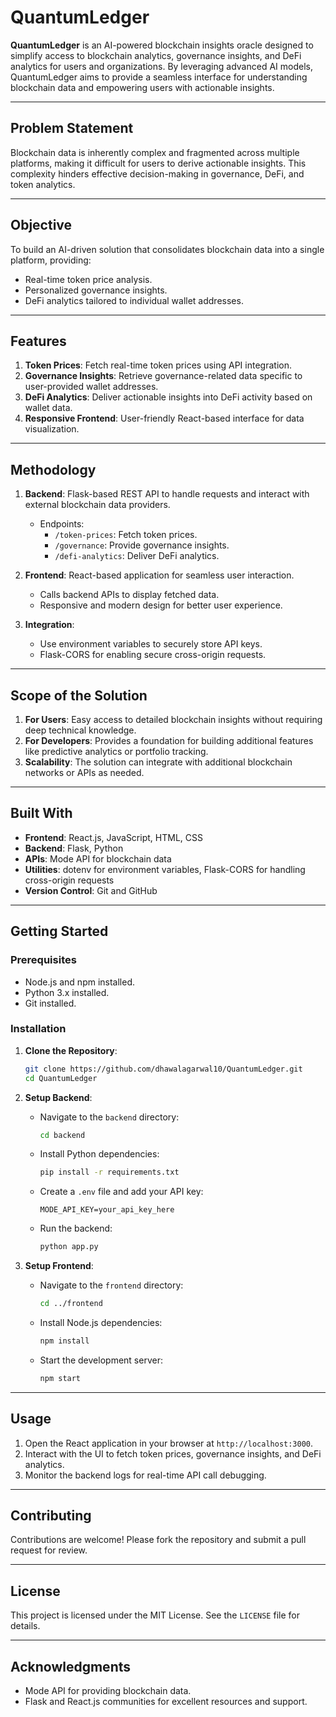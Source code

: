 # QuantumLedger

**QuantumLedger** is an AI-powered blockchain insights oracle designed to simplify access to blockchain analytics, governance insights, and DeFi analytics for users and organizations. By leveraging advanced AI models, QuantumLedger aims to provide a seamless interface for understanding blockchain data and empowering users with actionable insights.

---

## **Problem Statement**
Blockchain data is inherently complex and fragmented across multiple platforms, making it difficult for users to derive actionable insights. This complexity hinders effective decision-making in governance, DeFi, and token analytics.

---

## **Objective**
To build an AI-driven solution that consolidates blockchain data into a single platform, providing:
- Real-time token price analysis.
- Personalized governance insights.
- DeFi analytics tailored to individual wallet addresses.

---

## **Features**
1. **Token Prices**: Fetch real-time token prices using API integration.
2. **Governance Insights**: Retrieve governance-related data specific to user-provided wallet addresses.
3. **DeFi Analytics**: Deliver actionable insights into DeFi activity based on wallet data.
4. **Responsive Frontend**: User-friendly React-based interface for data visualization.

---

## **Methodology**
1. **Backend**: Flask-based REST API to handle requests and interact with external blockchain data providers.
   - Endpoints:
     - `/token-prices`: Fetch token prices.
     - `/governance`: Provide governance insights.
     - `/defi-analytics`: Deliver DeFi analytics.

2. **Frontend**: React-based application for seamless user interaction.
   - Calls backend APIs to display fetched data.
   - Responsive and modern design for better user experience.

3. **Integration**:
   - Use environment variables to securely store API keys.
   - Flask-CORS for enabling secure cross-origin requests.

---

## **Scope of the Solution**
1. **For Users**: Easy access to detailed blockchain insights without requiring deep technical knowledge.
2. **For Developers**: Provides a foundation for building additional features like predictive analytics or portfolio tracking.
3. **Scalability**: The solution can integrate with additional blockchain networks or APIs as needed.

---

## **Built With**
- **Frontend**: React.js, JavaScript, HTML, CSS
- **Backend**: Flask, Python
- **APIs**: Mode API for blockchain data
- **Utilities**: dotenv for environment variables, Flask-CORS for handling cross-origin requests
- **Version Control**: Git and GitHub

---

## **Getting Started**
### Prerequisites
- Node.js and npm installed.
- Python 3.x installed.
- Git installed.

### Installation
1. **Clone the Repository**:
   ```bash
   git clone https://github.com/dhawalagarwal10/QuantumLedger.git
   cd QuantumLedger
   ```

2. **Setup Backend**:
   - Navigate to the `backend` directory:
     ```bash
     cd backend
     ```
   - Install Python dependencies:
     ```bash
     pip install -r requirements.txt
     ```
   - Create a `.env` file and add your API key:
     ```env
     MODE_API_KEY=your_api_key_here
     ```
   - Run the backend:
     ```bash
     python app.py
     ```

3. **Setup Frontend**:
   - Navigate to the `frontend` directory:
     ```bash
     cd ../frontend
     ```
   - Install Node.js dependencies:
     ```bash
     npm install
     ```
   - Start the development server:
     ```bash
     npm start
     ```

---

## **Usage**
1. Open the React application in your browser at `http://localhost:3000`.
2. Interact with the UI to fetch token prices, governance insights, and DeFi analytics.
3. Monitor the backend logs for real-time API call debugging.

---

## **Contributing**
Contributions are welcome! Please fork the repository and submit a pull request for review.

---

## **License**
This project is licensed under the MIT License. See the `LICENSE` file for details.

---

## **Acknowledgments**
- Mode API for providing blockchain data.
- Flask and React.js communities for excellent resources and support.

